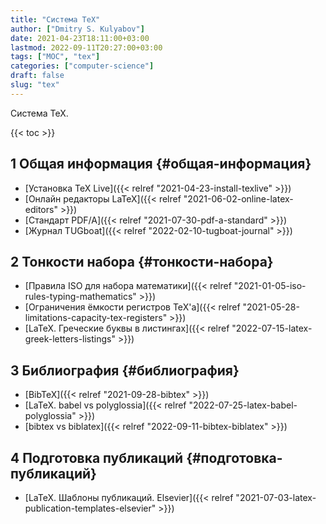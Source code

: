```yaml
---
title: "Система TeX"
author: ["Dmitry S. Kulyabov"]
date: 2021-04-23T18:11:00+03:00
lastmod: 2022-09-11T20:27:00+03:00
tags: ["MOC", "tex"]
categories: ["computer-science"]
draft: false
slug: "tex"
---
```


Система TeX.

<!--more-->

{{< toc >}}


## <span class="section-num">1</span> Общая информация {#общая-информация}

-   [Установка TeX Live]({{< relref "2021-04-23-install-texlive" >}})
-   [Онлайн редакторы LaTeX]({{< relref "2021-06-02-online-latex-editors" >}})
-   [Стандарт PDF/A]({{< relref "2021-07-30-pdf-a-standard" >}})
-   [Журнал TUGboat]({{< relref "2022-02-10-tugboat-journal" >}})


## <span class="section-num">2</span> Тонкости набора {#тонкости-набора}

-   [Правила ISO для набора математики]({{< relref "2021-01-05-iso-rules-typing-mathematics" >}})
-   [Ограничения ёмкости регистров TeX'а]({{< relref "2021-05-28-limitations-capacity-tex-registers" >}})
-   [LaTeX. Греческие буквы в листингах]({{< relref "2022-07-15-latex-greek-letters-listings" >}})


## <span class="section-num">3</span> Библиография {#библиография}

-   [BibTeX]({{< relref "2021-09-28-bibtex" >}})
-   [LaTeX. babel vs polyglossia]({{< relref "2022-07-25-latex-babel-polyglossia" >}})
-   [bibtex vs biblatex]({{< relref "2022-09-11-bibtex-biblatex" >}})


## <span class="section-num">4</span> Подготовка публикаций {#подготовка-публикаций}

-   [LaTeX. Шаблоны публикаций. Elsevier]({{< relref "2021-07-03-latex-publication-templates-elsevier" >}})
